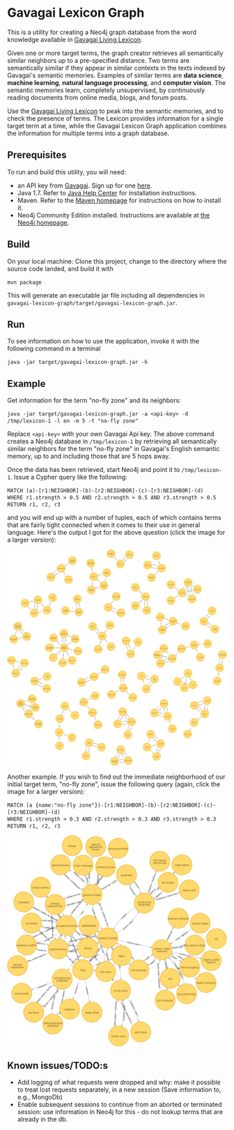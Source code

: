 # Gavagai Lexicon Graph

This is a utility for creating a Neo4j graph database from the word knowledge available in [Gavagai Living Lexicon](http://lexicon.gavagai.se/).

Given one or more target terms, the graph creator retrieves all semantically similar neighbors up to a pre-specified distance. Two terms are semantically similar if they appear in similar contexts in the texts indexed by Gavagai's semantic memories. Examples of similar terms are **data science**, **machine learning**, **natural language processing**, and **computer vision**. The semantic memories learn, completely unsupervised, by continuously reading documents from online media, blogs, and forum posts.

Use the [Gavagai Living Lexicon](http://lexicon.gavagai.se/) to peak into the semantic memories, and to check the presence of terms. The Lexicon provides information for a single target term at a time, while the Gavagai Lexicon Graph application combines the information for multiple terms into a graph database.

## Prerequisites

To run and build this utility, you will need:
 
 - an API key from [Gavagai](http://gavagai.se). Sign up for one [here](https://developer.gavagai.se/).
 - Java 1.7. Refer to [Java Help Center](https://java.com/en/download/help/index_installing.xml) for installation instructions.
 - Maven. Refer to the [Maven homepage](https://maven.apache.org/) for instructions on how to install it.
 - Neo4j Community Edition installed. Instructions are available at [the Neo4j homepage](http://neo4j.com/download/).


## Build

On your local machine: Clone this project, change to the directory where the source code landed, and build it with

    mvn package

This will generate an executable jar file including all dependencies in `gavagai-lexicon-graph/target/gavagai-lexicon-graph.jar`.

## Run

To see information on how to use the application, invoke it with the following command in a terminal

    java -jar target/gavagai-lexicon-graph.jar -h
    
## Example

Get information for the term "no-fly zone" and its neighbors:

    java -jar target/gavagai-lexicon-graph.jar -a <api-key> -d /tmp/lexicon-1 -l en -m 5 -t "no-fly zone"
    
Replace `<api-key>` with your own Gavagai Api key. The above command creates a Neo4j database in `/tmp/lexicon-1` by retrieving all semantically similar neighbors for the term "no-fly zone" in Gavagai's English semantic memory, up to and including those that are 5 hops away.

Once the data has been retrieved, start Neo4j and point it to `/tmp/lexicon-1`. Issue a Cypher query like the following:

    MATCH (a)-[r1:NEIGHBOR]-(b)-[r2:NEIGHBOR]-(c)-[r3:NEIGHBOR]-(d)
    WHERE r1.strength > 0.5 AND r2.strength > 0.5 AND r3.strength > 0.5
    RETURN r1, r2, r3
    
and you will end up with a number of tuples, each of which contains terms that are fairly tight connected when it comes to their use in general language. Here's the output I got for the above question (click the image for a larger version):


![alt tag](images/example-tuples.png)


Another example. If you wish to find out the immediate neighborhood of our initial target term, "no-fly zone", issue the following query (again, click the image for a larger version):

    MATCH (a {name:"no-fly zone"})-[r1:NEIGHBOR]-(b)-[r2:NEIGHBOR]-(c)-[r3:NEIGHBOR]-(d)
    WHERE r1.strength > 0.3 AND r2.strength > 0.3 AND r3.strength > 0.3
    RETURN r1, r2, r3
    

![alt tag](images/no-fly-zone-neighborhood.png)

## Known issues/TODO:s

 - Add logging of what requests were dropped and why: make it possible to treat lost requests separately, in a new session (Save information to, e.g., MongoDb)
 - Enable subsequent sessions to continue from an aborted or terminated session: use information in Neo4j for this - do not lookup terms that are already in the db.

